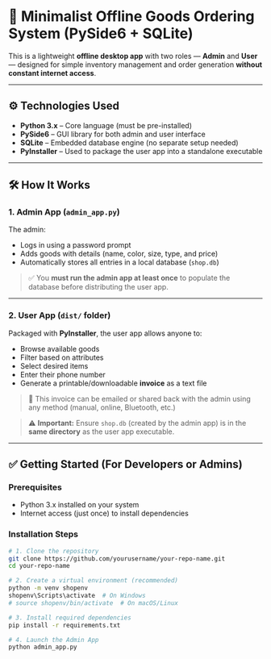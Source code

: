 # 🛒 Minimalist Offline Goods Ordering System (PySide6 + SQLite)

This is a lightweight **offline desktop app** with two roles — **Admin** and **User** — designed for simple inventory management and order generation **without constant internet access**.

---

## ⚙️ Technologies Used

- **Python 3.x** – Core language (must be pre-installed)
- **PySide6** – GUI library for both admin and user interface
- **SQLite** – Embedded database engine (no separate setup needed)
- **PyInstaller** – Used to package the user app into a standalone executable

---

## 🛠️ How It Works

### 1. **Admin App (`admin_app.py`)**

The admin:
- Logs in using a password prompt
- Adds goods with details (name, color, size, type, and price)
- Automatically stores all entries in a local database (`shop.db`)

> ✅ You **must run the admin app at least once** to populate the database before distributing the user app.

---

### 2. **User App (`dist/` folder)**

Packaged with **PyInstaller**, the user app allows anyone to:
- Browse available goods
- Filter based on attributes
- Select desired items
- Enter their phone number
- Generate a printable/downloadable **invoice** as a text file

> 📝 This invoice can be emailed or shared back with the admin using any method (manual, online, Bluetooth, etc.)

> ⚠️ **Important:** Ensure `shop.db` (created by the admin app) is in the **same directory** as the user app executable.

---

## ✅ Getting Started (For Developers or Admins)

### Prerequisites
- Python 3.x installed on your system
- Internet access (just once) to install dependencies

### Installation Steps

```bash
# 1. Clone the repository
git clone https://github.com/yourusername/your-repo-name.git
cd your-repo-name

# 2. Create a virtual environment (recommended)
python -m venv shopenv
shopenv\Scripts\activate  # On Windows
# source shopenv/bin/activate  # On macOS/Linux

# 3. Install required dependencies
pip install -r requirements.txt

# 4. Launch the Admin App
python admin_app.py
